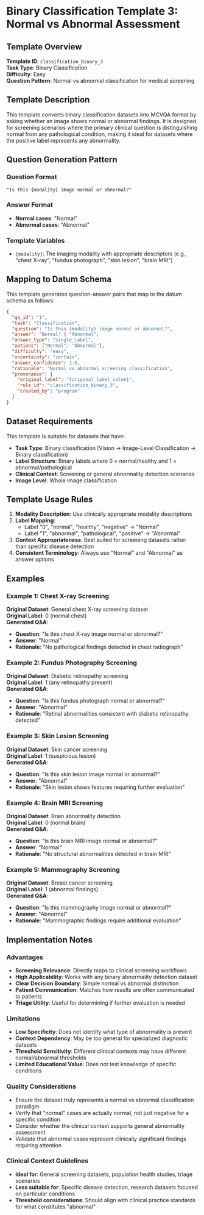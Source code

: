 # Binary Classification Template 3: Normal vs Abnormal Assessment

## Template Overview

**Template ID**: `classification_binary_3`  
**Task Type**: Binary Classification  
**Difficulty**: Easy  
**Question Pattern**: Normal vs abnormal classification for medical screening  

## Template Description

This template converts binary classification datasets into MCVQA format by asking whether an image shows normal or abnormal findings. It is designed for screening scenarios where the primary clinical question is distinguishing normal from any pathological condition, making it ideal for datasets where the positive label represents any abnormality.

## Question Generation Pattern

### Question Format
```
"Is this {modality} image normal or abnormal?"
```

### Answer Format
- **Normal cases**: "Normal"
- **Abnormal cases**: "Abnormal"

### Template Variables
- `{modality}`: The imaging modality with appropriate descriptors (e.g., "chest X-ray", "fundus photograph", "skin lesion", "brain MRI")

## Mapping to Datum Schema

This template generates question-answer pairs that map to the datum schema as follows:

```json
{
  "qa_id": "1",
  "task": "Classification",
  "question": "Is this {modality} image normal or abnormal?",
  "answer": "Normal" | "Abnormal",
  "answer_type": "single_label",
  "options": ["Normal", "Abnormal"],
  "difficulty": "easy",
  "uncertainty": "certain",
  "answer_confidence": 1.0,
  "rationale": "Normal vs abnormal screening classification",
  "provenance": {
    "original_label": "{original_label_value}",
    "rule_id": "classification_binary_3",
    "created_by": "program"
  }
}
```

## Dataset Requirements

This template is suitable for datasets that have:
- **Task Type**: Binary classification (Vision → Image-Level Classification → Binary classification)
- **Label Structure**: Binary labels where 0 = normal/healthy and 1 = abnormal/pathological
- **Clinical Context**: Screening or general abnormality detection scenarios
- **Image Level**: Whole image classification

## Template Usage Rules

1. **Modality Description**: Use clinically appropriate modality descriptions
2. **Label Mapping**:
   - Label "0", "normal", "healthy", "negative" → "Normal"
   - Label "1", "abnormal", "pathological", "positive" → "Abnormal"
3. **Context Appropriateness**: Best suited for screening datasets rather than specific disease detection
4. **Consistent Terminology**: Always use "Normal" and "Abnormal" as answer options

## Examples

### Example 1: Chest X-ray Screening
**Original Dataset**: General chest X-ray screening dataset  
**Original Label**: 0 (normal chest)  
**Generated Q&A**:
- **Question**: "Is this chest X-ray image normal or abnormal?"
- **Answer**: "Normal"
- **Rationale**: "No pathological findings detected in chest radiograph"

### Example 2: Fundus Photography Screening
**Original Dataset**: Diabetic retinopathy screening  
**Original Label**: 1 (any retinopathy present)  
**Generated Q&A**:
- **Question**: "Is this fundus photograph normal or abnormal?"
- **Answer**: "Abnormal"
- **Rationale**: "Retinal abnormalities consistent with diabetic retinopathy detected"

### Example 3: Skin Lesion Screening
**Original Dataset**: Skin cancer screening  
**Original Label**: 1 (suspicious lesion)  
**Generated Q&A**:
- **Question**: "Is this skin lesion image normal or abnormal?"
- **Answer**: "Abnormal"
- **Rationale**: "Skin lesion shows features requiring further evaluation"

### Example 4: Brain MRI Screening
**Original Dataset**: Brain abnormality detection  
**Original Label**: 0 (normal brain)  
**Generated Q&A**:
- **Question**: "Is this brain MRI image normal or abnormal?"
- **Answer**: "Normal"
- **Rationale**: "No structural abnormalities detected in brain MRI"

### Example 5: Mammography Screening
**Original Dataset**: Breast cancer screening  
**Original Label**: 1 (abnormal findings)  
**Generated Q&A**:
- **Question**: "Is this mammography image normal or abnormal?"
- **Answer**: "Abnormal"
- **Rationale**: "Mammographic findings require additional evaluation"

## Implementation Notes

### Advantages
- **Screening Relevance**: Directly maps to clinical screening workflows
- **High Applicability**: Works with any binary abnormality detection dataset
- **Clear Decision Boundary**: Simple normal vs abnormal distinction
- **Patient Communication**: Matches how results are often communicated to patients
- **Triage Utility**: Useful for determining if further evaluation is needed

### Limitations
- **Low Specificity**: Does not identify what type of abnormality is present
- **Context Dependency**: May be too general for specialized diagnostic datasets
- **Threshold Sensitivity**: Different clinical contexts may have different normal/abnormal thresholds
- **Limited Educational Value**: Does not test knowledge of specific conditions

### Quality Considerations
- Ensure the dataset truly represents a normal vs abnormal classification paradigm
- Verify that "normal" cases are actually normal, not just negative for a specific condition
- Consider whether the clinical context supports general abnormality assessment
- Validate that abnormal cases represent clinically significant findings requiring attention

### Clinical Context Guidelines
- **Ideal for**: General screening datasets, population health studies, triage scenarios
- **Less suitable for**: Specific disease detection, research datasets focused on particular conditions
- **Threshold considerations**: Should align with clinical practice standards for what constitutes "abnormal"
